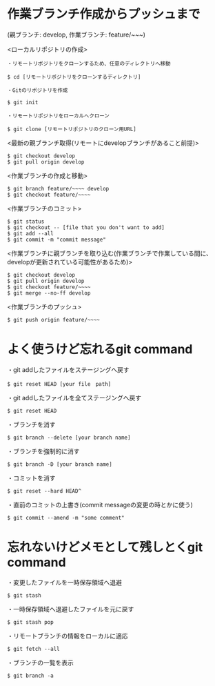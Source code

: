 # 作業ブランチ作成からプッシュまで
(親ブランチ: develop, 作業ブランチ: feature/~~~)

<ローカルリポジトリの作成>

    ・リモートリポジトリをクローンするため、任意のディレクトリへ移動

    $ cd [リモートリポジトリをクローンするディレクトリ]

    ・Gitのリポジトリを作成

    $ git init

    ・リモートリポジトリをローカルへクローン

    $ git clone [リモートリポジトリのクローン用URL]

<最新の親ブランチ取得(リモートにdevelopブランチがあること前提)>

    $ git checkout develop
    $ git pull origin develop

<作業ブランチの作成と移動>

    $ git branch feature/~~~~ develop
    $ git checkout feature/~~~~

<作業ブランチのコミット>

    $ git status
    $ git checkout -- [file that you don't want to add]
    $ git add --all
    $ git commit -m "commit message"

<作業ブランチに親ブランチを取り込む(作業ブランチで作業している間に、developが更新されている可能性があるため)>

    $ git checkout develop
    $ git pull origin develop
    $ git checkout feature/~~~~
    $ git merge --no-ff develop

<作業ブランチのプッシュ>

    $ git push origin feature/~~~~

# よく使うけど忘れるgit command

・git addしたファイルをステージングへ戻す

    $ git reset HEAD [your file　path]

・git addしたファイルを全てステージングへ戻す
	  
    $ git reset HEAD

・ブランチを消す

    $ git branch --delete [your branch name]

・ブランチを強制的に消す

    $ git branch -D [your branch name]

・コミットを消す

    $ git reset --hard HEAD^

・直前のコミットの上書き(commit messageの変更の時とかに使う)

    $ git commit --amend -m "some comment"

# 忘れないけどメモとして残しとくgit command

・変更したファイルを一時保存領域へ退避

    $ git stash

・一時保存領域へ退避したファイルを元に戻す

    $ git stash pop

・リモートブランチの情報をローカルに適応

    $ git fetch --all

・ブランチの一覧を表示

    $ git branch -a
